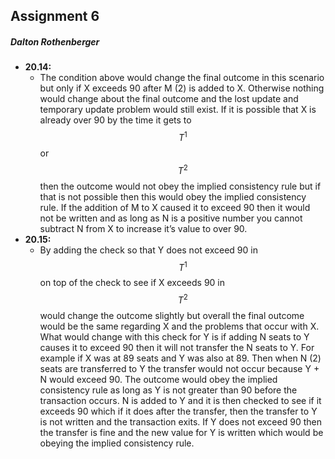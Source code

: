 ## Assignment 6

##### Dalton Rothenberger



- **20.14:** 
  - The condition above would change the final outcome in this scenario but only if X exceeds 90 after M (2) is added to X. Otherwise nothing would change about the final outcome and the lost update and temporary update problem would still exist. If it is possible that X is already over 90 by the time it gets to $$T^1$$ or $$ T^2$$ then the outcome would not obey the implied consistency rule but if that is not possible then this would obey the implied consistency rule. If the addition of M to X caused it to exceed 90 then it would not be written and as long as N is a positive number you cannot subtract N from X to increase it’s value to over 90.
- **20.15:**
  - By adding the check so that Y does not exceed 90 in $$T^1$$ on top of the check to see if X exceeds 90 in $$T^2$$ would change the outcome slightly but overall the final outcome would be the same regarding X and the problems that occur with X. What would change with this check for Y is if adding N seats to Y causes it to exceed 90 then it will not transfer the N seats to Y.  For example if X was at 89 seats and Y was also at 89. Then when N (2) seats are transferred to Y the transfer would not occur because Y + N would exceed 90. The outcome would obey the implied consistency rule as long as Y is not greater than 90 before the transaction occurs. N is added to Y and it is then checked to see if it exceeds 90 which if it does after the transfer, then the transfer to Y is not written and the transaction exits. If Y does not exceed 90 then the transfer is fine and the new value for Y is written which would be obeying the implied consistency rule.